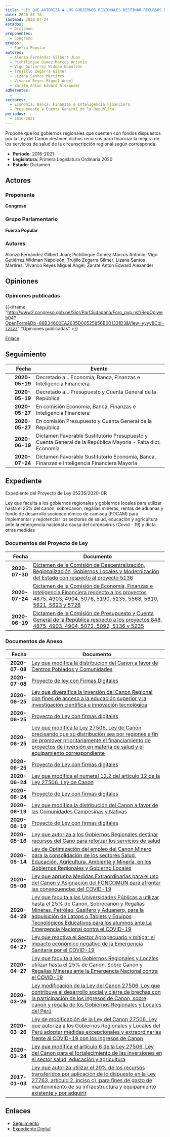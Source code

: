 ```yaml
---
title: "LEY QUE AUTORIZA A LOS GOBIERNOS REGIONALES DESTINAR RECURSOS DEL CANON PARA REFORZAR LOS SERVICIOS DE SALUD"
date: 2020-05-16
lastmod: 2020-07-24
estados: 
  - Dictamen
proponentes: 
  - Congreso
grupos: 
  - Fuerza Popular
autores: 
  - Alonzo Fernández Gilbert Juan
  - Pichilingue Gomez Marcos Antonio
  - Vigo Gutiérrez Widman Napoleón
  - Trujillo Zegarra Gilmer
  - Lizana Santos Mártires
  - Vivanco Reyes Miguel Angel
  - Zarate Anton Edward Alexander
adherentes: 
  - 
sectores: 
  - Economía, Banca, Finanzas e Inteligencia Financiera
  - Presupuesto y Cuenta General de la República
periodos: 
  - 2016-2021
---
```


Propone que los gobiernos regionales que cuenten con fondos dispuestos por la Ley del Canon destinen dichos recursos para financiar la mejora de los servicios de salud de la circunscripción regional según corresponda.

- **Periodo**: 2016-2021
- **Legislatura**: Primera Legislatura Ordinaria 2020
- **Estado**: Dictamen

## Actores

### Proponente

**Congreso**

### Grupo Parlamentario

**Fuerza Popular**

### Autores

Alonzo Fernández Gilbert Juan; Pichilingue Gomez Marcos Antonio; Vigo Gutiérrez Widman Napoleón; Trujillo Zegarra Gilmer; Lizana Santos Mártires; Vivanco Reyes Miguel Angel; Zarate Anton Edward Alexander


## Opiniones

### Opiniones publicadas

{{<iframe "http://www2.congreso.gob.pe/Sicr/ParCiudadana/Foro_pvp.nsf/RepOpiweb04?OpenForm&Db=88B34600EA2635D00525856B001331D3&View=yyyy&Col=zzzzz" "Opiniones publicadas" >}}

[Enlace](http://www2.congreso.gob.pe/Sicr/ParCiudadana/Foro_pvp.nsf/RepOpiweb04?OpenForm&Db=88B34600EA2635D00525856B001331D3&View=yyyy&Col=zzzzz)

## Seguimiento

| Fecha | Evento |
|------:|--------|
| **2020-05-19** | Decretado a... Economía, Banca, Finanzas e Inteligencia Financiera|
| **2020-05-19** | Decretado a... Presupuesto y Cuenta General de la República|
| **2020-05-27** | En comisión Economía, Banca, Finanzas e Inteligencia Financiera|
| **2020-05-27** | En comisión Presupuesto y Cuenta General de la República|
| **2020-06-19** | Dictamen Favorable Sustitutorio Presupuesto y Cuenta General de la República Mayoria - Falta dict. Economía|
| **2020-07-24** | Dictamen Favorable Sustitutorio Economía, Banca, Finanzas e Inteligencia Financiera Mayoria|


## Expediente

Expediente del Proyecto de Ley 05235/2020-CR

Ley que faculta a los gobiernos regionales y gobiernos locales para utilizar hasta el 25% del canon, sobrecanon, regalías mineras, rentas de aduanas y fondo de desarrollo socioeconómico de camisea (FOCAM) para implementar y repotenciar los sectores de salud, educación y agricultura ante la emergencia nacional a causa del coronavirus (Covid - 19) y dicta otras medidas


### Documentos del Proyecto de Ley

| Fecha | Documento |
|------:|--------|
| **2020-07-30** | [Dictamen de la Comisión de Descentralización, Regionalización, Gobiernos Locales y Modernización del Estado con respecto al proyecto 5136](http://www.leyes.congreso.gob.pe/Documentos/2016_2021/Dictamenes/Proyectos_de_Ley/05136DC08MAY20200730.pdf) |
| **2020-07-24** | [Dictamen de la Comisión de Economía, Finanzas e Inteligencia Financiera respecto a los proyectos 4875, 4903, 4904, 5076, 5190, 5235, 5568, 5610, 5621, 5623 y 5726](http://www.leyes.congreso.gob.pe/Documentos/2016_2021/Dictamenes/Proyectos_de_Ley/04875DC09MAY20200724.pdf) |
| **2020-06-19** | [Dictamen de la Comisión de Presupuesto y Cuenta General de la República respecto a los proyectos 848, 4875, 4903, 4904, 5072, 5092, 5136 y 5235](http://www.leyes.congreso.gob.pe/Documentos/2016_2021/Dictamenes/Proyectos_de_Ley/00848DC16MAY-20200619.pdf) |

### Documentos de Anexo

| Fecha | Documento |
|------:|--------|
| **2020-07-08** | [Ley que modifica la distribución del Canon a favor de Centros Poblados y Comunidades](http://www.leyes.congreso.gob.pe/Documentos/2016_2021/Proyectos_de_Ley_y_de_Resoluciones_Legislativas/PL05726-20200708.pdf) |
| **2020-07-08** | [Proyecto de ley con Firmas Digitales](http://www.leyes.congreso.gob.pe/Documentos/2016_2021/Proyectos_de_Ley_y_de_Resoluciones_Legislativas/Proyectos_Firmas_digitales/PL05726.pdf) |
| **2020-06-25** | [Ley que diversifica la inversión del Canon Regional con fines de acceso a la educación superior y la investigación científica e innovación tecnológica](http://www.leyes.congreso.gob.pe/Documentos/2016_2021/Proyectos_de_Ley_y_de_Resoluciones_Legislativas/PL05623-20200625.pdf) |
| **2020-06-25** | [Proyecto de Ley con firmas digitales](http://www.leyes.congreso.gob.pe/Documentos/2016_2021/Proyectos_de_Ley_y_de_Resoluciones_Legislativas/Proyectos_Firmas_digitales/PL05623.pdf) |
| **2020-06-25** | [Ley que modifica la Ley 27506, Ley de Canon precisando que su distribución sea por regiones a fin de promover prioritariamente el financiamiento de proyectos de inversión en materia de salud y el equipamiento correspondiente](http://www.leyes.congreso.gob.pe/Documentos/2016_2021/Proyectos_de_Ley_y_de_Resoluciones_Legislativas/PL05621-20200625.pdf) |
| **2020-06-25** | [Proyecto de Ley con firmas digitales](http://www.leyes.congreso.gob.pe/Documentos/2016_2021/Proyectos_de_Ley_y_de_Resoluciones_Legislativas/Proyectos_Firmas_digitales/PL05621.pdf) |
| **2020-06-24** | [Ley que modifica el numeral 12.2 del artículo 12 de la Ley 27506, Ley de Canon](http://www.leyes.congreso.gob.pe/Documentos/2016_2021/Proyectos_de_Ley_y_de_Resoluciones_Legislativas/PL05610-20200624.pdf) |
| **2020-06-24** | [Proyecto de Ley con firmas digitales](http://www.leyes.congreso.gob.pe/Documentos/2016_2021/Proyectos_de_Ley_y_de_Resoluciones_Legislativas/Proyectos_Firmas_digitales/PL05610.pdf) |
| **2020-06-19** | [Ley que modifica la distribución del Canon a favor de las Comunidades Campesinas y Nativas](http://www.leyes.congreso.gob.pe/Documentos/2016_2021/Proyectos_de_Ley_y_de_Resoluciones_Legislativas/PL05568-20200619.pdf) |
| **2020-06-19** | [Proyecto de Ley con firmas digitales](http://www.leyes.congreso.gob.pe/Documentos/2016_2021/Proyectos_de_Ley_y_de_Resoluciones_Legislativas/Proyectos_Firmas_digitales/PL05568.pdf) |
| **2020-05-16** | [Ley que autoriza a los Gobiernos Regionales destinar recursos del Cano para reforzar los servicios de salud](http://www.leyes.congreso.gob.pe/Documentos/2016_2021/Proyectos_de_Ley_y_de_Resoluciones_Legislativas/PL05235-20200516.pdf) |
| **2020-05-14** | [Ley de Optimización del empleo del Canon Minero para la consolidación de los sectores Salud, Educación, Agricultura, Ambiente y Minería, en los Gobiernos Regionales y Gobierno Locales](http://www.leyes.congreso.gob.pe/Documentos/2016_2021/Proyectos_de_Ley_y_de_Resoluciones_Legislativas/PL05190-20200514.pdf) |
| **2020-05-06** | [Ley que aprueba Medidas Extraordinarias para el uso del Canon y Asignación del FONCOMUN para afrontar las consecuencias del COVID-19](http://www.leyes.congreso.gob.pe/Documentos/2016_2021/Proyectos_de_Ley_y_de_Resoluciones_Legislativas/PL05136_20200507.pdf) |
| **2020-04-29** | [Ley que faculta a las Universidades Públicas a utilizar hasta el 25% de Canon, Sobrecanon y Regalías Mineras, Petróleo, Gasífero y Aduanero, para la adquisición de Latops o Tablets y Equipos Tecnológicos Educativos para los alumnos ante La Emergencia Nacional contra el COVID-19](http://www.leyes.congreso.gob.pe/Documentos/2016_2021/Proyectos_de_Ley_y_de_Resoluciones_Legislativas/PL05092_20200429.pdf) |
| **2020-04-27** | [Ley que reactiva el Sector Agropecuario y mitigar el impacto económico negativo de la Emergencia Sanitaria por el COVID-19](http://www.leyes.congreso.gob.pe/Documentos/2016_2021/Proyectos_de_Ley_y_de_Resoluciones_Legislativas/PL05076_20200427.pdf) |
| **2020-04-27** | [Ley que faculta a los Gobiernos Regionales y Locales utilizar hasta el 25% de Canon, Sobre Canon y Regalías Mineras ante la Emergencia Nacional contra el COVID-19](http://www.leyes.congreso.gob.pe/Documentos/2016_2021/Proyectos_de_Ley_y_de_Resoluciones_Legislativas/PL05072_20200427.pdf) |
| **2020-03-26** | [Ley modificación de la Ley del Canon 27506, Ley que contribuye al desarrollo social y cierre de brechas con la participación de los ingresos de Canon, sobre canon y regalía de los Gobiernos Regionales y Locales del Perú](http://www.leyes.congreso.gob.pe/Documentos/2016_2021/Proyectos_de_Ley_y_de_Resoluciones_Legislativas/PL04904_20200326.pdf) |
| **2020-03-26** | [Ley de modificación de la Ley del Canon 27506, Ley que autoriza a los Gobiernos Regionales y Locales del Perú adoptar medidas excepcionales y extraordinarias frente al COVID-19 con los ingresos de Canon](http://www.leyes.congreso.gob.pe/Documentos/2016_2021/Proyectos_de_Ley_y_de_Resoluciones_Legislativas/PL04903_20200326.pdf) |
| **2020-03-24** | [Ley que modifica el artículo 6 de la Ley 27506, Ley del Canon para el fortalecimiento de las inversiones en el sector salud, educación y agricultura](http://www.leyes.congreso.gob.pe/Documentos/2016_2021/Proyectos_de_Ley_y_de_Resoluciones_Legislativas/PL04875_20200324.pdf) |
| **2017-01-03** | [Ley que autoriza utilizar el 20% de los recursos transferidos por aplicación de lo dispuesto en la Ley 27763, artículo 2, inciso c), para fines de gasto de mantenimiento de su infraestructura y equipamiento existente y por adquirir](http://www.leyes.congreso.gob.pe/Documentos/2016_2021/Proyectos_de_Ley_y_de_Resoluciones_Legislativas/PL0083820161228.pdf) |

## Enlaces 

- [Seguimiento](http://www2.congreso.gob.pehttp://www2.congreso.gob.pe/Sicr/TraDocEstProc/CLProLey2016.nsf/f7fff46988ca05b1052578e100829cc7/dea5abbc818ce44a0525856b0013c2aa?OpenDocument)
- [Expediente Digital](http://www2.congreso.gob.pehttp://www2.congreso.gob.pe/Sicr/TraDocEstProc/CLProLey2016.nsf/f7fff46988ca05b1052578e100829cc7/dea5abbc818ce44a0525856b0013c2aa?OpenDocument&Click=05257FB7005EB655.eb71d0cf91d8294e05256cdf006b5706/$Body/0.1C6C)
